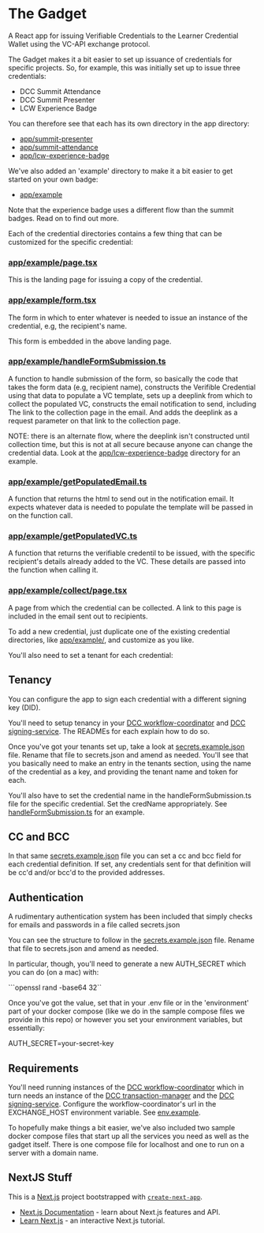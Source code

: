 # The Gadget

A React app for issuing Verifiable Credentials to the Learner Credential Wallet using the VC-API exchange protocol.

The Gadget makes it a bit easier to set up issuance of credentials for specific projects. So, for example, this was initially set up to issue three credentials:

* DCC Summit Attendance
* DCC Summit Presenter
* LCW Experience Badge

You can therefore see that each has its own directory in the app directory:

* [app/summit-presenter](./app/summit-presenter/)
* [app/summit-attendance](./app/summit-attendance/)
* [app/lcw-experience-badge](./app/lcw-experience-badge/)

We've also added an 'example' directory to make it a bit easier to get started on your own badge:

* [app/example](./app/example/)

Note that the experience badge uses a different flow than the summit badges. Read on to find out more.

Each of the credential directories contains a few thing that can be customized for the specific credential:

### [app/example/page.tsx](./app/example/page.tsx)

This is the landing page for issuing a copy of the credential.

### [app/example/form.tsx](./app/example/form.tsx)

The form in which to enter whatever is needed to issue an instance of the credential, e.g, the recipient's name.

This form is embedded in the above landing page.

### [app/example/handleFormSubmission.ts](./app/example/handleFormSubmission.ts)

A function to handle submission of the form, so basically the code that takes the form data (e.g, recipient name),
constructs the Verifible Credential using that data to populate a VC template,
 sets up a deeplink from which to collect the populated VC, constructs the email notification to send, including The link to the collection page in the email. And adds the deeplink as 
a request parameter on that link to the collection page. 

NOTE: there is an alternate flow, where the deeplink isn't constructed until collection time, but this is not
at all secure because anyone can change the credential data. Look at the [app/lcw-experience-badge](./app/lcw-experience-badge) directory for an example.

### [app/example/getPopulatedEmail.ts](./app/example/getPopulatedEmail.ts)

A function that returns the html to send out in the notification email. It expects whatever data
is needed to populate the template will be passed in on the function call.

### [app/example/getPopulatedVC.ts](./app/example/getPopulatedVC.ts)

A function that returns the verifiable credentil to be issued, with the specific recipient's details already added to the VC. These details are passed into the function when calling it.

### [app/example/collect/page.tsx](./app/example/collect/page.tsx)

A page from which the credential can be collected. A link to this page is included in the email sent out to 
recipients.

To add a new credential, just duplicate one of the existing credential directories, like [app/example/](./app/example), and customize as you like.

You'll also need to set a tenant for each credential:

## Tenancy

You can configure the app to sign each credential with a different signing key (DID).

You'll need to setup tenancy in your [DCC workflow-coordinator](https://github.com/digitalcredentials/workflow-coordinator) and [DCC signing-service](https://github.com/digitalcredentials/signing-service). The READMEs for each explain how to do so.

Once you've got your tenants set up, take a look at [secrets.example.json](./secrets.example.json) file. Rename that file to secrets.json and amend as needed. You'll see that you basically need to make an entry in the tenants section, using the name of the credential as a key, and providing the tenant name and token for each.

You'll also have to set the credential name in the handleFormSubmission.ts file for the specific credential. Set the credName appropriately. See [handleFormSubmission.ts](./app/summit-presenter/handleFormSubmission.ts) for an example.

## CC and BCC

In that same [secrets.example.json](./secrets.example.json) file you can set a cc and bcc field for each credential definition. If set, any credentials sent for that definition will be cc'd and/or bcc'd to the provided addresses.

## Authentication

A rudimentary authentication system has been included that simply checks for emails and passwords in a file called secrets.json

You can see the structure to follow in the [secrets.example.json](./secrets.example.json) file. Rename that file to secrets.json and amend as needed.

In particular, though, you'll need to generate a new AUTH_SECRET which you can do (on a mac) with:

```openssl rand -base64 32``

Once you've got the value, set that in your .env file or in the 'environment' part of your docker compose (like we do in the sample compose files we provide in this repo) or however you set your environment variables, but essentially:

AUTH_SECRET=your-secret-key

## Requirements

You'll need running instances of the [DCC workflow-coordinator](https://github.com/digitalcredentials/workflow-coordinator) which in turn needs an instance of the [DCC transaction-manager](https://github.com/digitalcredentials/transaction-manager) and the [DCC signing-service](https://github.com/digitalcredentials/signing-service). Configure the workflow-coordinator's url in the EXCHANGE_HOST environment variable. See [env.example](./.env.example).

To hopefully make things a bit easier, we've also included two sample docker compose files that start up all the services you need as well as the gadget itself. There is one compose file for localhost and one to run on a server with a domain name. 

## NextJS Stuff

This is a [Next.js](https://nextjs.org) project bootstrapped with [`create-next-app`](https://nextjs.org/docs/app/api-reference/cli/create-next-app).

- [Next.js Documentation](https://nextjs.org/docs) - learn about Next.js features and API.
- [Learn Next.js](https://nextjs.org/learn) - an interactive Next.js tutorial.

